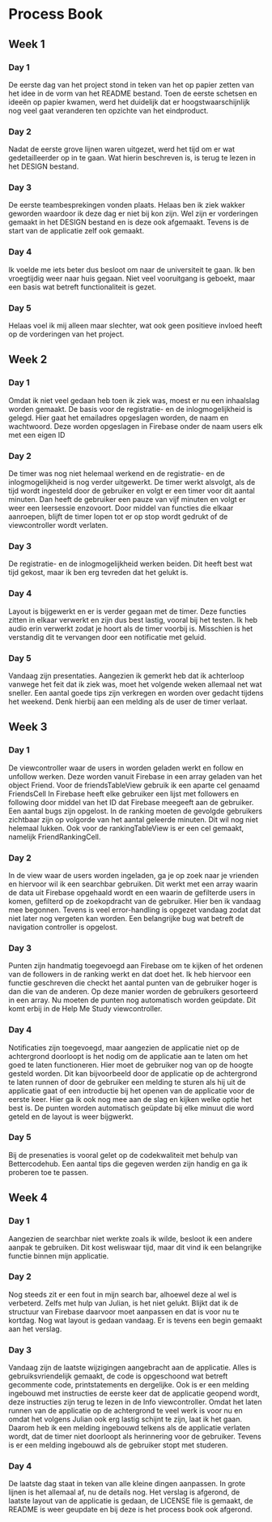 # Process Book
## Week 1
### Day 1
De eerste dag van het project stond in teken van het op papier zetten van het idee in de vorm van het README bestand. Toen de eerste schetsen en ideeën op papier kwamen, werd het duidelijk dat er hoogstwaarschijnlijk nog veel gaat veranderen ten opzichte van het eindproduct.
### Day 2
Nadat de eerste grove lijnen waren uitgezet, werd het tijd om er wat gedetailleerder op in te gaan. Wat hierin beschreven is, is terug te lezen in het DESIGN bestand.
### Day 3
De eerste teambesprekingen vonden plaats. Helaas ben ik ziek wakker geworden waardoor ik deze dag er niet bij kon zijn. Wel zijn er vorderingen gemaakt in het DESIGN bestand en is deze ook afgemaakt. Tevens is de start van de applicatie zelf ook gemaakt.
### Day 4
Ik voelde me iets beter dus besloot om naar de universiteit te gaan. Ik ben vroegtijdig weer naar huis gegaan. Niet veel vooruitgang is geboekt, maar een basis wat betreft functionaliteit is gezet.
### Day 5
Helaas voel ik mij alleen maar slechter, wat ook geen positieve invloed heeft op de vorderingen van het project.

## Week 2
### Day 1
Omdat ik niet veel gedaan heb toen ik ziek was, moest er nu een inhaalslag worden gemaakt. De basis voor de registratie- en de inlogmogelijkheid is gelegd. Hier gaat het emailadres opgeslagen worden, de naam en wachtwoord. Deze worden opgeslagen in Firebase onder de naam users elk met een eigen ID

### Day 2 
De timer was nog niet helemaal werkend en de registratie- en de inlogmogelijkheid is nog verder uitgewerkt. De timer werkt alsvolgt, als de tijd wordt ingesteld door de gebruiker en volgt er een timer voor dit aantal minuten. Dan heeft de gebruiker een pauze van vijf minuten en volgt er weer een leersessie enzovoort. Door middel van functies die elkaar aanroepen, blijft de timer lopen tot er op stop wordt gedrukt of de viewcontroller wordt verlaten.

### Day 3
De registratie- en de inlogmogelijkheid werken beiden. Dit heeft best wat tijd gekost, maar ik ben erg tevreden dat het gelukt is. 

### Day 4
Layout is bijgewerkt en er is verder gegaan met de timer. Deze functies zitten in elkaar verwerkt en zijn dus best lastig, vooral bij het testen. Ik heb audio erin verwerkt zodat je hoort als de timer voorbij is. Misschien is het verstandig dit te vervangen door een notificatie met geluid.

### Day 5
Vandaag zijn presentaties. Aangezien ik gemerkt heb dat ik achterloop vanwege het feit dat ik ziek was, moet het volgende weken allemaal net wat sneller. Een aantal goede tips zijn verkregen en worden over gedacht tijdens het weekend. Denk hierbij aan een melding als de user de timer verlaat.

## Week 3
### Day 1
De viewcontroller waar de users in worden geladen werkt en follow en unfollow werken. Deze worden vanuit Firebase in een array geladen van het object Friend. Voor de friendsTableView gebruik ik een aparte cel genaamd FriendsCell In Firebase heeft elke gebruiker een lijst met followers en following door middel van het ID dat Firebase meegeeft aan de gebruiker. Een aantal bugs zijn opgelost. In de ranking moeten de gevolgde gebruikers zichtbaar zijn op volgorde van het aantal geleerde minuten. Dit wil nog niet helemaal lukken. Ook voor de rankingTableView is er een cel gemaakt, namelijk FriendRankingCell.

### Day 2
In de view waar de users worden ingeladen, ga je op zoek naar je vrienden en hiervoor wil ik een searchbar gebruiken. Dit werkt met een array waarin de data uit Firebase opgehaald wordt en een waarin de gefilterde users in komen, gefilterd op de zoekopdracht van de gebruiker. Hier ben ik vandaag mee begonnen. Tevens is veel error-handling is opgezet vandaag zodat dat niet later nog vergeten kan worden. Een belangrijke bug wat betreft de navigation controller is opgelost.

### Day 3
Punten zijn handmatig toegevoegd aan Firebase om te kijken of het ordenen van de followers in de ranking werkt en dat doet het. Ik heb hiervoor een functie geschreven die checkt het aantal punten van de gebruiker hoger is dan die van de anderen. Op deze manier worden de gebruikers gesorteerd in een array. Nu moeten de punten nog automatisch worden geüpdate. Dit komt erbij in de Help Me Study viewcontroller.

### Day 4
Notificaties zijn toegevoegd, maar aangezien de applicatie niet op de achtergrond doorloopt is het nodig om de applicatie aan te laten om het goed te laten functioneren. Hier moet de gebruiker nog van op de hoogte gesteld worden. Dit kan bijvoorbeeld door de applicatie op de achtergrond te laten runnen of door de gebruiker een melding te sturen als hij uit de applicatie gaat of een introductie bij het openen van de applicatie voor de eerste keer. Hier ga ik ook nog mee aan de slag en kijken welke optie het best is. De punten worden automatisch geüpdate bij elke minuut die word geteld en de layout is weer bijgwerkt.

### Day 5
Bij de presenaties is vooral gelet op de codekwaliteit met behulp van Bettercodehub. Een aantal tips die gegeven werden zijn handig en ga ik proberen toe te passen.

## Week 4
### Day 1
Aangezien de searchbar niet werkte zoals ik wilde, besloot ik een andere aanpak te gebruiken. Dit kost weliswaar tijd, maar dit vind ik een belangrijke functie binnen mijn applicatie.

### Day 2
Nog steeds zit er een fout in mijn search bar, alhoewel deze al wel is verbeterd. Zelfs met hulp van Julian, is het niet gelukt. Blijkt dat ik de structuur van Firebase daarvoor moet aanpassen en dat is voor nu te kortdag. Nog wat layout is gedaan vandaag. Er is tevens een begin gemaakt aan het verslag.

### Day 3
Vandaag zijn de laatste wijzigingen aangebracht aan de applicatie. Alles is gebruiksvriendelijk gemaakt, de code is opgeschoond wat betreft gecommente code, printstatements en dergelijke. Ook is er een melding ingebouwd met instructies de eerste keer dat de applicatie geopend wordt, deze instructies zijn terug te lezen in de Info viewcontroller. Omdat het laten runnen van de applicatie op de achtergrond te veel werk is voor nu en omdat het volgens Julian ook erg lastig schijnt te zijn, laat ik het gaan. Daarom heb ik een melding ingebouwd telkens als de applicatie verlaten wordt, dat de timer niet doorloopt als herinnering voor de gebruiker. Tevens is er een melding ingebouwd als de gebruiker stopt met studeren.

### Day 4
De laatste dag staat in teken van alle kleine dingen aanpassen. In grote lijnen is het allemaal af, nu de details nog. Het verslag is afgerond, de laatste layout van de applicatie is gedaan, de LICENSE file is gemaakt, de README is weer geupdate en bij deze is het process book ook afgerond.
